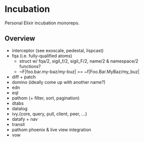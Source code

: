 # Incubation

Personal Elixir incubation monorepo.

## Overview

  - interceptor (see exoscale, pedestal, lispcast)
  - fqa (i.e. fully-qualified atoms)
      - struct w/ fqa/2, sigil_f/2, sigil_F/2, name/2 & namespace/2 functions?
      - ~F|foo.bar.my-baz/my-buz| == ~f|Foo.Bar.MyBaz/my_buz|
  - diff + patch
  - domino (ideally come up with another name?)
  - edn
  - eql
  - pathom (+ filter, sort, pagination)
  - dtabs
  - datalog
  - ivy.{core, query, pull, client, peer, ...}
  - datafy + nav
  - transit
  - pathom phoenix & live view integration
  - vow
